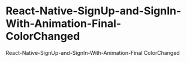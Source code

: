 # React-Native-SignUp-and-SignIn-With-Animation-Final-ColorChanged
React-Native-SignUp-and-SignIn-With-Animation-Final ColorChanged
